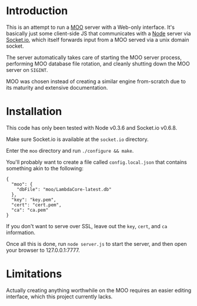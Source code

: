 # Introduction

This is an attempt to run a [MOO][] server with a Web-only interface. It's basically just some client-side JS that communicates with a [Node][] server via [Socket.io][], which itself forwards input from a MOO served via a unix domain socket.

The server automatically takes care of starting the MOO server process, performing MOO database file rotation, and cleanly shutting down the MOO server on `SIGINT`.

MOO was chosen instead of creating a similar engine from-scratch due to its maturity and extensive documentation.

# Installation

This code has only been tested with Node v0.3.6 and Socket.io v0.6.8.

Make sure Socket.io is available at the `socket.io` directory.

Enter the `moo` directory and run `./configure && make`.

You'll probably want to create a file called `config.local.json` that contains something akin to the following:

    {
      "moo": {
        "dbFile": "moo/LambdaCore-latest.db"
      },
      "key": "key.pem",
      "cert": "cert.pem",
      "ca": "ca.pem"
    }

If you don't want to serve over SSL, leave out the `key`, `cert`, and `ca` information.

Once all this is done, run `node server.js` to start the server, and then open your browser to 127.0.0.1:7777.

# Limitations

Actually creating anything worthwhile on the MOO requires an easier editing interface, which this project currently lacks.

  [MOO]: http://en.wikipedia.org/wiki/MOO
  [Node]: http://nodejs.org/
  [Socket.io]: http://socket.io/

